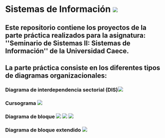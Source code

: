 # Sistemas de Información <img src="https://img.icons8.com/cotton/60/000000/information-pyramid.png"/>

## Este repositorio contiene los proyectos de la parte práctica realizados para la asignatura: ''Seminario de Sistemas II: Sistemas de Información'' de la Universidad Caece.
## La parte práctica consiste en los diferentes tipos de diagramas organizacionales:
### Diagrama de interdependencia sectorial (DIS)<img src="https://img.icons8.com/carbon-copy/60/000000/serial-tasks.png"/>
### Cursograma <img src="https://img.icons8.com/dusk/50/000000/workflow.png"/>
### Diagrama de bloque <img src="https://img.icons8.com/dotty/60/000000/activity-feed.png"/> <img src="https://img.icons8.com/ios/50/000000/sankey.png"/>  <img src="https://img.icons8.com/dotty/60/000000/activity-feed.png"/>
### Diagrama de bloque extendido <img src="https://img.icons8.com/dotty/60/000000/activity-grid.png"/>
